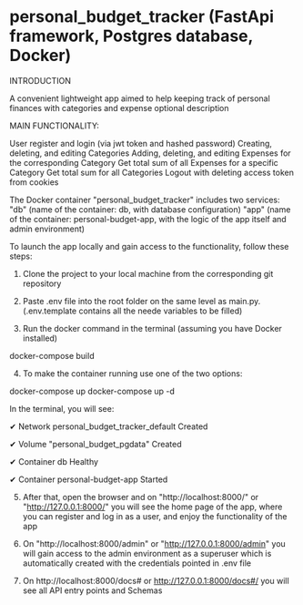 # personal_budget_tracker (FastApi framework, Postgres database, Docker)

INTRODUCTION

A convenient lightweight app aimed to help keeping track of personal finances with categories and expense optional description

MAIN FUNCTIONALITY:

User register and login (via jwt token and hashed password)
Creating, deleting, and editing Categories
Adding, deleting, and editing Expenses for the corresponding Category
Get total sum of all Expenses for a specific Category
Get total sum for all Categories
Logout with deleting access token from cookies

The Docker container "personal_budget_tracker" includes two services:
"db" (name of the container: db, with database configuration)
"app" (name of the container: personal-budget-app, with the logic of the app itself and admin environment)

To launch the app locally and gain access to the functionality, follow these steps:

1. Clone the project to your local machine from the corresponding git repository

2. Paste .env file into the root folder on the same level as main.py.
(.env.template contains all the neede variables to be filled)

3.  Run the docker command in the terminal (assuming you have Docker installed)

docker-compose build

4. To make the container running use one of the two options:

docker-compose up
docker-compose up -d

In the terminal, you will see:

 ✔ Network personal_budget_tracker_default Created
 
 ✔ Volume "personal_budget_pgdata" Created
 
 ✔ Container db Healthy
 
 ✔ Container personal-budget-app Started

 5. After that, open the browser and on "http://localhost:8000/" or "http://127.0.0.1:8000/" you will see the home page of the app, where you can register and log in as a user, and enjoy the functionality of the app
 
 6. On "http://localhost:8000/admin" or "http://127.0.0.1:8000/admin" you will gain access to the admin environment as a superuser which is automatically created with the credentials pointed in .env file

 7. On http://localhost:8000/docs# or http://127.0.0.1:8000/docs#/ you will see all API entry points and Schemas
